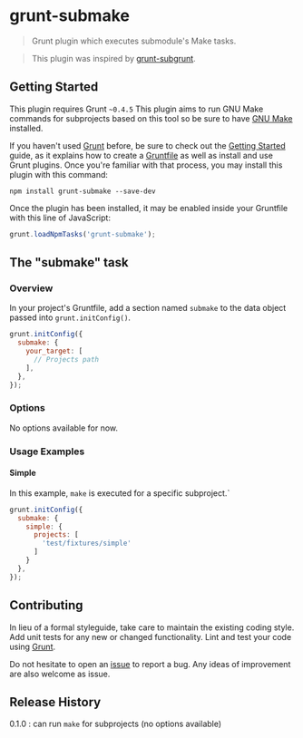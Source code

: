 # grunt-submake

> Grunt plugin which executes submodule's Make tasks.

> This plugin was inspired by [grunt-subgrunt](https://github.com/tusbar/grunt-subgrunt).

## Getting Started
This plugin requires Grunt `~0.4.5`
This plugin aims to run GNU Make commands for subprojects based on this tool so be sure to have [GNU Make](http://www.gnu.org/software/make/) installed.

If you haven't used [Grunt](http://gruntjs.com/) before, be sure to check out the [Getting Started](http://gruntjs.com/getting-started) guide, as it explains how to create a [Gruntfile](http://gruntjs.com/sample-gruntfile) as well as install and use Grunt plugins. Once you're familiar with that process, you may install this plugin with this command:

```shell
npm install grunt-submake --save-dev
```

Once the plugin has been installed, it may be enabled inside your Gruntfile with this line of JavaScript:

```js
grunt.loadNpmTasks('grunt-submake');
```

## The "submake" task

### Overview
In your project's Gruntfile, add a section named `submake` to the data object passed into `grunt.initConfig()`.

```js
grunt.initConfig({
  submake: {
    your_target: [
      // Projects path
    ],
  },
});
```

### Options

No options available for now.

### Usage Examples

#### Simple
In this example, `make` is executed for a specific subproject.`

```js
grunt.initConfig({
  submake: {
    simple: {
      projects: [
        'test/fixtures/simple'
      ]
    }
  },
});
```

## Contributing
In lieu of a formal styleguide, take care to maintain the existing coding style. Add unit tests for any new or changed functionality. Lint and test your code using [Grunt](http://gruntjs.com/).

Do not hesitate to open an [issue](https://github.com/pidupuis/grunt-submake/issues) to report a bug. Any ideas of improvement are also welcome as issue.

## Release History
0.1.0 : can run `make` for subprojects (no options available)
